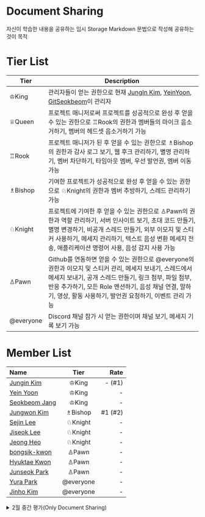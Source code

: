 # Document Sharing

자신이 학습한 내용을 공유하는 임시 Storage
Markdown 문법으로 작성해 공유하는 것이 목적

# Tier List

| Tier      | Description                                                  |
| --------- | ------------------------------------------------------------ |
| ♔King     | 관리자들이 얻는 권한으로 현재 [JungIn Kim](https://github.com/99JungInKim), [YeinYoon](https://github.com/YeinYoon), [GitSeokbeom](https://github.com/GitSeokbeom)이 관리자 |
| ♕Queen    | 프로젝트 매니저로써 프로젝트를 성공적으로 완성 후 얻을 수 있는 권한으로 ♖Rook의 권한과 멤버들의 마이크 음소거하기, 멤버의 헤드셋 음소거하기 가능 |
| ♖Rook     | 프로젝트 매니저가 된 후 얻을 수 있는 권한으로 ♗Bishop의 권한과 감사 로그 보기, 웹 후크 관리하기, 별명 관리하기, 멤버 차단하기, 타임아웃 멤버, 우선 발언권, 멤버 이동 가능 |
| ♗Bishop   | 기여한 프로젝트가 성공적으로 완성 후 얻을 수 있는 권한으로 ♘Knight의 권한과 멤버 추방하기, 스레드 관리하기 가능 |
| ♘Knight   | 프로젝트에 기여한 후 얻을 수 있는 권한으로 ♙Pawn의 권한과 역할 관리하기, 서버 인사이트 보기, 초대 코드 만들기, 별명 변경하기, 비공개 스레드 만들기, 외부 이모지 및 스티커 사용하기, 메세지 관리하기, 텍스트 음성 변환 메세지 전송, 애플리케이션 명령어 사용, 음성 감지 사용 가능 |
| ♙Pawn     | Github를 연동하면 얻을 수 있는 권한으로 @everyone의 권한과 이모지 및 스티커 관리, 메세지 보내기, 스레드에서 메세지 보내기, 공개 스레드 만들기, 링크 첨부, 파일 첨부, 반응 추가하기, 모든 Role 멘션하기, 음성 채널 연결, 말하기, 영상, 활동 사용하기, 발언권 요청하기, 이벤트 관리 가능 |
| @everyone | Discord 채널 참가 시 얻는 권한이며 채널 보기, 메세지 기록 보기 가능 |



# Member List

| Name                                       | Tier      | Rate    |
| :----------------------------------------- | :-------: | ------: |
| [Jungin Kim](./jungin-kim/README.md)       | ♔King     | - (#1)  |
| [Yein Yoon](./yein-yoon/README.md)         | ♔King     | -       |
| [Seokbeom Jang](./seokbeom-jang/README.md) | ♔King     | -       |
| [Jungwon Kim](./jungwon-kim/README.md)     | ♗Bishop   | #1 (#2) |
| [Sejin Lee](./sejin-lee/README.md)         | ♘Knight   | -       |
| [Jiseok Lee](./jiseok-lee/README.md)       | ♘Knight   | -       |
| [Jeong Heo](./jeong-heo/README.md)         | ♘Knight   | -       |
| [bongsik-kwon](./bongsik-kwon/README.md)   | ♙Pawn     | -       |
| [Hyuktae Kwon](./hyuktae-kwon/README.md)   | ♙Pawn     | -       |
| [Junseok Park](./junseok-park/README.md)   | ♙Pawn     | -       |
| [Yura Park](./yura-park/README.md)         | @everyone | -       |
| [Jinho Kim](./jinho-kim/README.md)         | @everyone | -       |

<details>
    <summary>
        2월 중간 평가(Only Document Sharing)
    </summary>
    <div>
        <ol class="contrib-data list-style-none"><li class="contrib-person float-left col-6 my-2 pr-2">
        <span class="d-block Box">
            <a data-hovercard-type="user" data-hovercard-url="/users/99JungInKim/hovercard" href="/99JungInKim" class="d-inline-block mr-2 float-left">
              <img src="https://avatars.githubusercontent.com/u/84563067?s=60&amp;v=4" class="avatar avatar-user" alt="99JungInKim" width="38" height="38">
            </a>
            <span class="f5 text-normal color-fg-muted float-right">#1</span>
            <a data-hovercard-type="user" data-hovercard-url="/users/99JungInKim/hovercard" class="text-normal" href="/99JungInKim">99JungInKim</a>
            <span class="f6 d-block color-fg-muted">
              <span class="cmeta">
                <div>
                  <a href="https://github.com/Team-Shift-4/Document-Sharing/commits?author=99JungInKim" class="Link--secondary text-normal">34 commits</a>
                  &nbsp;&nbsp;
                  <span class="color-fg-success text-normal">34,406 ++</span>
                  &nbsp;&nbsp;
                  <span class="color-fg-danger text-normal">8,399 --</span>
                </div>
              </span>
            </span>
        <svg viewBox="0 0 355 170" class="capped-card-content" preserveAspectRatio="xMinYMin meet"><g transform="translate(20,10)"><g class="x axis" transform="translate(0, 110)" fill="none" font-size="10" font-family="sans-serif" text-anchor="middle"><path class="domain" stroke="currentColor" d="M0.5,6V0.5H315.5V6"></path><g class="tick" opacity="1" transform="translate(32.4921875,0)"><line stroke="currentColor" y2="6"></line><text fill="#6a737d" y="9" dy="0.71em" style="display: block;">1/31/2023</text></g><g class="tick" opacity="1" transform="translate(52.1796875,0)"><line stroke="currentColor" y2="6"></line><text fill="#6a737d" y="9" dy="0.71em" style="display: none;">2/1/2023</text></g><g class="tick" opacity="1" transform="translate(91.5546875,0)"><line stroke="currentColor" y2="6"></line><text fill="#6a737d" y="9" dy="0.71em" style="display: none;">2/3/2023</text></g><g class="tick" opacity="1" transform="translate(130.9296875,0)"><line stroke="currentColor" y2="6"></line><text fill="#6a737d" y="9" dy="0.71em" style="display: block;">2/5/2023</text></g><g class="tick" opacity="1" transform="translate(170.3046875,0)"><line stroke="currentColor" y2="6"></line><text fill="#6a737d" y="9" dy="0.71em" style="display: none;">2/7/2023</text></g><g class="tick" opacity="1" transform="translate(209.6796875,0)"><line stroke="currentColor" y2="6"></line><text fill="#6a737d" y="9" dy="0.71em" style="display: none;">2/9/2023</text></g><g class="tick" opacity="1" transform="translate(249.0546875,0)"><line stroke="currentColor" y2="6"></line><text fill="#6a737d" y="9" dy="0.71em" style="display: block;">2/11/2023</text></g><g class="tick" opacity="1" transform="translate(288.4296875,0)"><line stroke="currentColor" y2="6"></line><text fill="#6a737d" y="9" dy="0.71em" style="display: none;">2/13/2023</text></g></g><g class="y axis" fill="none" font-size="10" font-family="sans-serif" text-anchor="end"><path class="domain" stroke="currentColor" d="M315,110.5H0.5V0.5H315"></path><g class="tick" opacity="1" transform="translate(0,110.5)"><line stroke="currentColor" x2="315"></line><text fill="#6a737d" x="-10" dy="0.32em" dx="157.5" class="midlabel" style="display: none;">0</text></g><g class="tick" opacity="1" transform="translate(0,43.67335439385195)"><line stroke="currentColor" x2="315"></line><text fill="#6a737d" x="-10" dy="0.32em" dx="157.5" class="midlabel" style="display: block;">20,000</text></g></g><path d="M0,0L22.96875,18.00365521500967C45.9375,36.00731043001934,91.875,72.01462086003868,137.8125,89.85065257231959C183.75,107.68668428460052,229.6875,107.351437279143,252.65625,107.18381377641425L275.625,107.0161902736855L275.625,110L252.65625,110C229.6875,110,183.75,110,137.8125,110C91.875,110,45.9375,110,22.96875,110L0,110Z"></path></g></svg></span>
      </li><li class="contrib-person float-left col-6 my-2 pl-2">
        <span class="d-block Box">
            <a data-hovercard-type="user" data-hovercard-url="/users/kimwonny8/hovercard" href="/kimwonny8" class="d-inline-block mr-2 float-left">
              <img src="https://avatars.githubusercontent.com/u/86811808?s=60&amp;v=4" class="avatar avatar-user" alt="kimwonny8" width="38" height="38">
            </a>
            <span class="f5 text-normal color-fg-muted float-right">#2</span>
            <a data-hovercard-type="user" data-hovercard-url="/users/kimwonny8/hovercard" class="text-normal" href="/kimwonny8">kimwonny8</a>
            <span class="f6 d-block color-fg-muted">
              <span class="cmeta">
                <div>
                  <a href="https://github.com/Team-Shift-4/Document-Sharing/commits?author=kimwonny8" class="Link--secondary text-normal">1 commit</a>
                  &nbsp;&nbsp;
                  <span class="color-fg-success text-normal">2,501 ++</span>
                  &nbsp;&nbsp;
                  <span class="color-fg-danger text-normal">0 --</span>
                </div>
              </span>
            </span>
        <svg viewBox="0 0 355 170" class="capped-card-content" preserveAspectRatio="xMinYMin meet"><g transform="translate(20,10)"><g class="x axis" transform="translate(0, 110)" fill="none" font-size="10" font-family="sans-serif" text-anchor="middle"><path class="domain" stroke="currentColor" d="M0.5,6V0.5H315.5V6"></path><g class="tick" opacity="1" transform="translate(32.4921875,0)"><line stroke="currentColor" y2="6"></line><text fill="#6a737d" y="9" dy="0.71em" style="display: block;">1/31/2023</text></g><g class="tick" opacity="1" transform="translate(52.1796875,0)"><line stroke="currentColor" y2="6"></line><text fill="#6a737d" y="9" dy="0.71em" style="display: none;">2/1/2023</text></g><g class="tick" opacity="1" transform="translate(91.5546875,0)"><line stroke="currentColor" y2="6"></line><text fill="#6a737d" y="9" dy="0.71em" style="display: none;">2/3/2023</text></g><g class="tick" opacity="1" transform="translate(130.9296875,0)"><line stroke="currentColor" y2="6"></line><text fill="#6a737d" y="9" dy="0.71em" style="display: block;">2/5/2023</text></g><g class="tick" opacity="1" transform="translate(170.3046875,0)"><line stroke="currentColor" y2="6"></line><text fill="#6a737d" y="9" dy="0.71em" style="display: none;">2/7/2023</text></g><g class="tick" opacity="1" transform="translate(209.6796875,0)"><line stroke="currentColor" y2="6"></line><text fill="#6a737d" y="9" dy="0.71em" style="display: none;">2/9/2023</text></g><g class="tick" opacity="1" transform="translate(249.0546875,0)"><line stroke="currentColor" y2="6"></line><text fill="#6a737d" y="9" dy="0.71em" style="display: block;">2/11/2023</text></g><g class="tick" opacity="1" transform="translate(288.4296875,0)"><line stroke="currentColor" y2="6"></line><text fill="#6a737d" y="9" dy="0.71em" style="display: none;">2/13/2023</text></g></g><g class="y axis" fill="none" font-size="10" font-family="sans-serif" text-anchor="end"><path class="domain" stroke="currentColor" d="M315,110.5H0.5V0.5H315"></path><g class="tick" opacity="1" transform="translate(0,110.5)"><line stroke="currentColor" x2="315"></line><text fill="#6a737d" x="-10" dy="0.32em" dx="157.5" class="midlabel" style="display: none;">0</text></g><g class="tick" opacity="1" transform="translate(0,43.67335439385195)"><line stroke="currentColor" x2="315"></line><text fill="#6a737d" x="-10" dy="0.32em" dx="157.5" class="midlabel" style="display: block;">20,000</text></g></g><path d="M0,101.64332796695119L22.96875,103.03610663912599C45.9375,104.42888531130079,91.875,107.21444265565039,137.8125,108.6072213278252C183.75,110,229.6875,110,252.65625,110L275.625,110L275.625,110L252.65625,110C229.6875,110,183.75,110,137.8125,110C91.875,110,45.9375,110,22.96875,110L0,110Z"></path></g></svg></span>
      </li></ol>
    </div>
</details>
